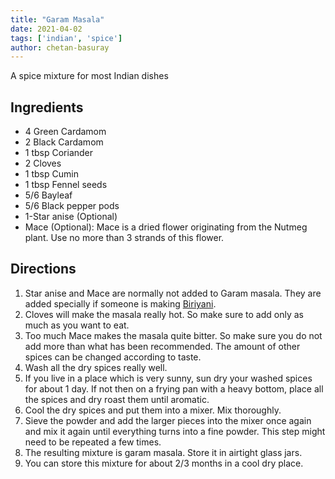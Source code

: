 ```yaml
---
title: "Garam Masala"
date: 2021-04-02
tags: ['indian', 'spice']
author: chetan-basuray
---
```


A spice mixture for most Indian dishes

## Ingredients

- 4 Green Cardamom
- 2 Black Cardamom
- 1 tbsp Coriander
- 2 Cloves
- 1 tbsp Cumin
- 1 tbsp Fennel seeds
- 5/6 Bayleaf
- 5/6 Black pepper pods
- 1-Star anise (Optional)
- Mace (Optional): Mace is a dried flower originating from the Nutmeg plant. Use no more than 3 strands of this flower.

## Directions

1. Star anise and Mace are normally not added to Garam masala. They are added specially if someone is
   making [Biriyani](/lamb-biriyani).
2. Cloves will make the masala really hot. So make sure to add only as much as you want to eat.
3. Too much Mace makes the masala quite bitter. So make sure you do not add more than what has been recommended. The
   amount of other spices can be changed according to taste.
4. Wash all the dry spices really well.
5. If you live in a place which is very sunny, sun dry your washed spices for about 1 day. If not then on a frying pan
   with a heavy bottom, place all the spices and dry roast them until aromatic.
6. Cool the dry spices and put them into a mixer. Mix thoroughly.
7. Sieve the powder and add the larger pieces into the mixer once again and mix it again until everything turns into a
   fine powder. This step might need to be repeated a few times.
8. The resulting mixture is garam masala. Store it in airtight glass jars.
9. You can store this mixture for about 2/3 months in a cool dry place.
